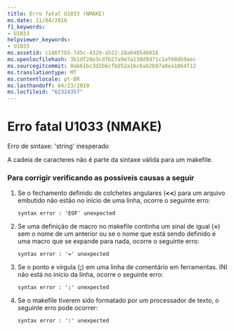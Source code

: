 ```yaml
---
title: Erro fatal U1033 (NMAKE)
ms.date: 11/04/2016
f1_keywords:
- U1033
helpviewer_keywords:
- U1033
ms.assetid: c146f7b5-7d5c-4329-a522-28a648546016
ms.openlocfilehash: 3b1df28e3cd7b27a9e7a130d9d71c1af68db9aec
ms.sourcegitcommit: 0ab61bc3d2b6cfbd52a16c6ab2b97a8ea1864f12
ms.translationtype: MT
ms.contentlocale: pt-BR
ms.lasthandoff: 04/23/2019
ms.locfileid: "62324357"
---
```

# <a name="nmake-fatal-error-u1033"></a>Erro fatal U1033 (NMAKE)

Erro de sintaxe: 'string' inesperado

A cadeia de caracteres não é parte da sintaxe válida para um makefile.

### <a name="to-fix-by-checking-the-following-possible-causes"></a>Para corrigir verificando as possíveis causas a seguir

1. Se o fechamento definido de colchetes angulares (**<<**) para um arquivo embutido não estão no início de uma linha, ocorre o seguinte erro:

    ```
    syntax error : 'EOF' unexpected
    ```

1. Se uma definição de macro no makefile continha um sinal de igual (**=**) sem o nome de um anterior ou se o nome que está sendo definido é uma macro que se expande para nada, ocorre o seguinte erro:

    ```
    syntax error : '=' unexpected
    ```

1. Se o ponto e vírgula (**;**) em uma linha de comentário em ferramentas. INI não está no início da linha, ocorre o seguinte erro:

    ```
    syntax error : ';' unexpected
    ```

1. Se o makefile tiverem sido formatado por um processador de texto, o seguinte erro pode ocorrer:

    ```
    syntax error : ':' unexpected
    ```